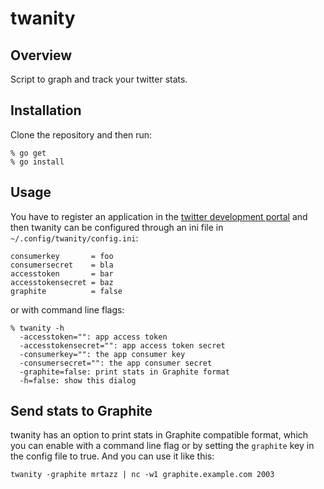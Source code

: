 # twanity

## Overview
Script to graph and track your twitter stats.

## Installation
Clone the repository and then run:
```
% go get
% go install
```

## Usage
You have to register an application in the [twitter development
portal][twitterdev] and then twanity can be configured through an ini file in
`~/.config/twanity/config.ini`:
```
consumerkey       = foo
consumersecret    = bla
accesstoken       = bar
accesstokensecret = baz
graphite          = false
```

or with command line flags:

```
% twanity -h
  -accesstoken="": app access token
  -accesstokensecret="": app access token secret
  -consumerkey="": the app consumer key
  -consumersecret="": the app consumer secret
  -graphite=false: print stats in Graphite format
  -h=false: show this dialog
```

## Send stats to Graphite
twanity has an option to print stats in Graphite compatible format, which you
can enable with a command line flag or by setting the `graphite` key in the
config file to true. And you can use it like this:

```
twanity -graphite mrtazz | nc -w1 graphite.example.com 2003
```

[twitterdev]: https://dev.twitter.com/apps
